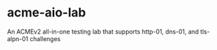 # acme-aio-lab
An ACMEv2 all-in-one testing lab that supports http-01, dns-01, and tls-alpn-01 challenges
